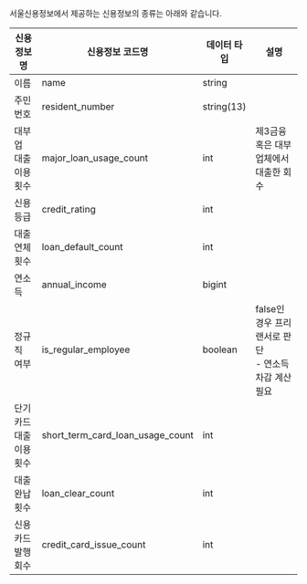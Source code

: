 서울신용정보에서 제공하는 신용정보의 종류는 아래와 같습니다.

| 신용정보 명       | 신용정보 코드명                         | 데이터 타입     | 설명                                   |
|--------------|----------------------------------|------------|--------------------------------------|
| 이름           | name                             | string     |                                      |
| 주민번호         | resident_number                  | string(13) |                                      |
| 대부업 대출 이용 횟수 | major_loan_usage_count           | int        | 제3금융 혹은 대부업체에서 대출한 회수                |
| 신용등급         | credit_rating                    | int        |                                      |
| 대출 연체 횟수     | loan_default_count               | int        |                                      |
| 연소득          | annual_income                    | bigint     |                                      |
| 정규직 여부       | is_regular_employee              | boolean    | false인 경우 프리랜서로 판단<br>- 연소득 차감 계산 필요 |
| 단기카드대출 이용횟수  | short_term_card_loan_usage_count | int        |                                      |
| 대출 완납 횟수     | loan_clear_count                 | int        |                                      |
| 신용카드 발행 회수   | credit_card_issue_count          | int        |                                      |
